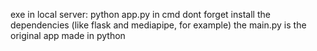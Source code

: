 exe in local server: python app.py in cmd
dont forget install the dependencies (like flask and mediapipe, for example)
the main.py is the original app made in python
